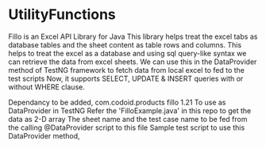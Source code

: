 # UtilityFunctions
Fillo is an Excel API Library for Java
This library helps treat the excel tabs as database tables and the sheet content as table rows and columns. This helps to treat the excel as a database and using sql query-like syntax we can retrieve the data from excel sheets. We can use this in the DataProvider method of TestNG framework to fetch data from local excel to fed to the test scripts
Now, it supports SELECT, UPDATE & INSERT queries with or without WHERE clause.

Dependancy to be added,
<dependency>
    <groupId>com.codoid.products</groupId>
    <artifactId>fillo</artifactId>
    <version>1.21</version>
</dependency>
To use as DataProvider in TestNG
Refer the 'FilloExample.java' in this repo to get the data as 2-D array
The sheet name and the test case name to be fed from the calling @DataProvider script to this file
Sample test script to use this DataProvider method,

